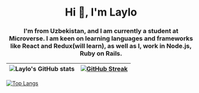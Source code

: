 <h1 align="center">Hi 👋, I'm Laylo</h1>
<h3 align="center">I'm from Uzbekistan, and I am currently a student at Microverse. I am keen on learning languages and frameworks like React and Redux(will learn), as well as I, work in Node.js, Ruby on Rails.</h3>

|                        ![Laylo's GitHub stats](https://github-readme-stats.vercel.app/api?username=Laylo309&show_icons=true&theme=radical)                         |                        [![GitHub Streak](https://github-readme-streak-stats.herokuapp.com/?user=Laylo309&theme=radical)](https://git.io/streak-stats)                        |
| :--------------------------------------------: | :---------------------------------------------------: |
[![Top Langs](https://github-readme-stats.vercel.app/api/top-langs/?username=laylo309&layout=compact&theme=radical)](https://github.com/anuraghazra/github-readme-stats)









